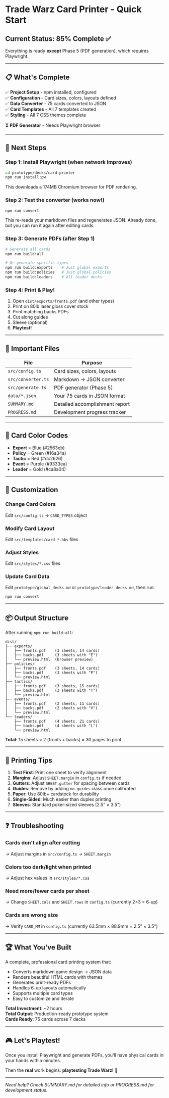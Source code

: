 # Trade Warz Card Printer - Quick Start

## Current Status: 85% Complete ✅

Everything is ready **except** Phase 5 (PDF generation), which requires Playwright.

---

## 📋 What's Complete

✅ **Project Setup** - npm installed, configured  
✅ **Configuration** - Card sizes, colors, layouts defined  
✅ **Data Converter** - 75 cards converted to JSON  
✅ **Card Templates** - All 7 templates created  
✅ **Styling** - All 7 CSS themes complete  

⏳ **PDF Generator** - Needs Playwright browser

---

## 🚀 Next Steps

### Step 1: Install Playwright (when network improves)
```bash
cd prototype/decks/card-printer
npm run install:pw
```
This downloads a 174MB Chromium browser for PDF rendering.

### Step 2: Test the converter (works now!)
```bash
npm run convert
```
This re-reads your markdown files and regenerates JSON. Already done, but you can run it again after editing cards.

### Step 3: Generate PDFs (after Step 1)
```bash
# Generate all cards
npm run build:all

# Or generate specific types
npm run build:exports    # Just global exports
npm run build:policies   # Just global policies
npm run build:leaders    # All leader decks
```

### Step 4: Print & Play!
1. Open `dist/exports/fronts.pdf` (and other types)
2. Print on 80lb laser gloss cover stock
3. Print matching backs PDFs
4. Cut along guides
5. Sleeve (optional)
6. **Playtest!**

---

## 📁 Important Files

| File | Purpose |
|------|---------|
| `src/config.ts` | Card sizes, colors, layouts |
| `src/converter.ts` | Markdown → JSON converter |
| `src/generate.ts` | PDF generator (Phase 5) |
| `data/*.json` | Your 75 cards in JSON format |
| `SUMMARY.md` | Detailed accomplishment report |
| `PROGRESS.md` | Development progress tracker |

---

## 🎨 Card Color Codes

- **Export** = Blue (#2563eb)
- **Policy** = Green (#16a34a)
- **Tactic** = Red (#dc2626)
- **Event** = Purple (#9333ea)
- **Leader** = Gold (#ca8a04)

---

## 🔧 Customization

### Change Card Colors
Edit `src/config.ts` → `CARD_TYPES` object

### Modify Card Layout
Edit `src/templates/card-*.hbs` files

### Adjust Styles
Edit `src/styles/*.css` files

### Update Card Data
Edit `prototype/global_decks.md` or `prototype/leader_decks.md`, then run:
```bash
npm run convert
```

---

## 📦 Output Structure

After running `npm run build:all`:
```
dist/
├── exports/
│   ├── fronts.pdf    (3 sheets, 14 cards)
│   ├── backs.pdf     (3 sheets with "E")
│   └── preview.html  (browser preview)
├── policies/
│   ├── fronts.pdf    (3 sheets, 14 cards)
│   ├── backs.pdf     (3 sheets with "P")
│   └── preview.html
├── tactics/
│   ├── fronts.pdf    (3 sheets, 15 cards)
│   ├── backs.pdf     (3 sheets with "T")
│   └── preview.html
├── events/
│   ├── fronts.pdf    (2 sheets, 11 cards)
│   ├── backs.pdf     (2 sheets with "V")
│   └── preview.html
└── leaders/
    ├── fronts.pdf    (4 sheets, 21 cards)
    ├── backs.pdf     (4 sheets with "L")
    └── preview.html
```

**Total**: 15 sheets × 2 (fronts + backs) = 30 pages to print

---

## 🎯 Printing Tips

1. **Test First**: Print one sheet to verify alignment
2. **Margins**: Adjust `SHEET.margin` in `config.ts` if needed
3. **Gutters**: Adjust `SHEET.gutter` for spacing between cards
4. **Guides**: Remove by adding `no-guides` class once calibrated
5. **Paper**: Use 80lb+ cardstock for durability
6. **Single-Sided**: Much easier than duplex printing
7. **Sleeves**: Standard poker-sized sleeves (2.5" × 3.5")

---

## ❓ Troubleshooting

### Cards don't align after cutting
→ Adjust margins in `src/config.ts` → `SHEET.margin`

### Colors too dark/light when printed
→ Adjust hex values in `src/styles/*.css`

### Need more/fewer cards per sheet
→ Change `SHEET.cols` and `SHEET.rows` in `config.ts` (currently 2×3 = 6-up)

### Cards are wrong size
→ Verify `CARD_MM` in `config.ts` (currently 63.5mm × 88.9mm = 2.5" × 3.5")

---

## 🏆 What You've Built

A complete, professional card printing system that:
- Converts markdown game design → JSON data
- Renders beautiful HTML cards with themes
- Generates print-ready PDFs
- Handles 6-up layouts automatically
- Supports multiple card types
- Easy to customize and iterate

**Total Investment**: ~2 hours  
**Total Output**: Production-ready prototype system  
**Cards Ready**: 75 cards across 7 decks  

---

## 🎮 Let's Playtest!

Once you install Playwright and generate PDFs, you'll have physical cards in your hands within minutes. 

Then the **real** work begins: **playtesting Trade Warz!** 🎲

---

*Need help? Check SUMMARY.md for detailed info or PROGRESS.md for development status.*


